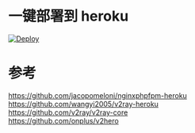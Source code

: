# 一键部署到 heroku  
[![Deploy](https://www.herokucdn.com/deploy/button.png)](https://heroku.com/deploy)  
  
# 参考  
https://github.com/jacopomeloni/nginxphpfpm-heroku  
https://github.com/wangyi2005/v2ray-heroku  
https://github.com/v2ray/v2ray-core  
https://github.com/onplus/v2hero  

